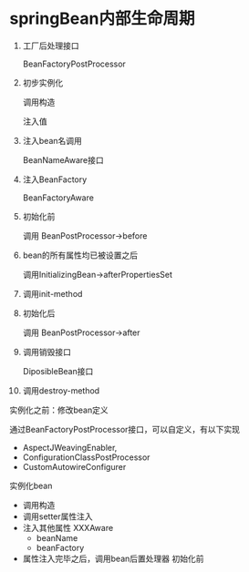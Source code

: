 # springBean内部生命周期

1. 工厂后处理接口

   BeanFactoryPostProcessor

2. 初步实例化

   调用构造

   注入值

3. 注入bean名调用

   BeanNameAware接口

4. 注入BeanFactory

   BeanFactoryAware

5. 初始化前

   调用 BeanPostProcessor->before

6. bean的所有属性均已被设置之后

   调用InitializingBean->afterPropertiesSet

7. 调用init-method

8. 初始化后

   调用 BeanPostProcessor->after

9. 调用销毁接口

   DiposibleBean接口

10. 调用destroy-method



实例化之前：修改bean定义

通过BeanFactoryPostProcessor接口，可以自定义，有以下实现

* AspectJWeavingEnabler,
* ConfigurationClassPostProcessor
*  CustomAutowireConfigurer

实例化bean

* 调用构造
* 调用setter属性注入
* 注入其他属性 XXXAware
  * beanName
  * beanFactory
* 属性注入完毕之后，调用bean后置处理器 初始化前